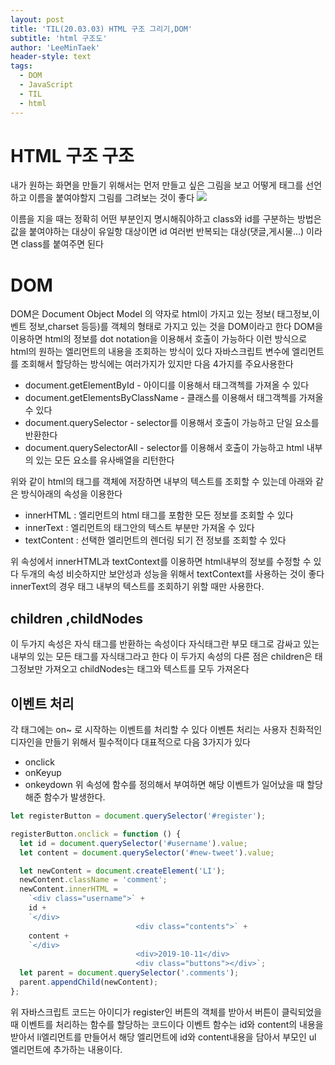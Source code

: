 ```yaml
---
layout: post
title: 'TIL(20.03.03) HTML 구조 그리기,DOM'
subtitle: 'html 구조도'
author: 'LeeMinTaek'
header-style: text
tags:
  - DOM
  - JavaScript
  - TIL
  - html
---
```


# HTML 구조 구조

내가 원하는 화면을 만들기 위해서는 먼저 만들고 싶은 그림을 보고 어떻게 태그를 선언하고 이름을 붙여야할지 그림를 그려보는 것이 좋다
![](https://images.velog.io/images/1571min/post/e6a91448-617c-4c4e-b11d-685856c80170/image.png)

이름을 지을 때는 정확히 어떤 부분인지 명시해줘야하고 class와 id를 구분하는 방법은 값을 붙여야하는 대상이 유일항 대상이면 id 여러번 반복되는 대상(댓글,게시물...) 이라면 class를 붙여주면 된다

# DOM

DOM은 Document Object Model 의 약자로 html이 가지고 있는 정보( 태그정보,이벤트 정보,charset 등등)를 객체의 형태로 가지고 있는 것을 DOM이라고 한다
DOM을 이용하면 html의 정보를 dot notation을 이용해서 호출이 가능하다 이런 방식으로 html의
원하는 엘리먼트의 내용을 조회하는 방식이 있다
자바스크립트 변수에 엘리먼트를 조회해서 할당하는 방식에는 여러가지가 있지만 다음 4가지를 주요사용한다

- document.getElementById - 아이디를 이용해서 태그객첵를 가져올 수 있다
- document.getElementsByClassName - 클래스를 이용해서 태그객첵를 가져올 수 있다
- document.querySelector - selector를 이용해서 호출이 가능하고 단일 요소를 반환한다
- document.querySelectorAll - selector를 이용해서 호출이 가능하고 html 내부의 있는 모든 요소를 유사배열을 리턴한다

위와 같이 html의 태그를 객체에 저장하면 내부의 텍스트를 조회할 수 있는데 아래와 같은 방식아래의 속성을 이용한다

- innerHTML : 엘리먼트의 html 태그를 포함한 모든 정보를 조회할 수 있다
- innerText : 엘리먼트의 태그안의 텍스트 부분만 가져올 수 있다
- textContent : 선택한 엘리먼트의 렌더링 되기 전 정보를 조회할 수 있다

위 속성에서 innerHTML과 textContext를 이용하면 html내부의 정보를 수정할 수 있다 두개의 속성 비슷하지만 보안성과 성능을 위해서 textContext를 사용하는 것이 좋다 innerText의 경우 태그 내부의 텍스트를 조회하기 위할 때만 사용한다.

## children ,childNodes

이 두가지 속성은 자식 태그를 반환하는 속성이다 자식태그란 부모 태그로 감싸고 있는 내부의 있는 모든 태그를 자식태그라고 한다 이 두가지 속성의 다른 점은 children은 태그정보만 가져오고 childNodes는 태그와 텍스트를 모두 가져온다

## 이벤트 처리

각 태그에는 on~ 로 시작하는 이벤트를 처리할 수 있다 이벤튼 처리는 사용자 친화적인 디자인을 만들기 위해서 필수적이다 대표적으로 다음 3가지가 있다

- onclick
- onKeyup
- onkeydown
  위 속성에 함수를 정의해서 부여하면 해당 이벤트가 일어났을 때 할당해준 함수가 발생한다.

```javascript
let registerButton = document.querySelector('#register');

registerButton.onclick = function () {
  let id = document.querySelector('#username').value;
  let content = document.querySelector('#new-tweet').value;

  let newContent = document.createElement('LI');
  newContent.className = 'comment';
  newContent.innerHTML =
    `<div class="username">` +
    id +
    `</div>
                            <div class="contents">` +
    content +
    `</div>
                            <div>2019-10-11</div>
                            <div class="buttons"></div>`;
  let parent = document.querySelector('.comments');
  parent.appendChild(newContent);
};
```

위 자바스크립트 코드는 아이디가 register인 버튼의 객체를 받아서 버튼이 클릭되었을 때 이벤트를 처리하는 함수를 할당하는 코드이다 이벤트 함수는 id와 content의 내용을 받아서 li엘리먼트를 만들어서 해당 엘리먼트에 id와 content내용을 담아서 부모인 ul 엘리먼트에 추가하는 내용이다.

